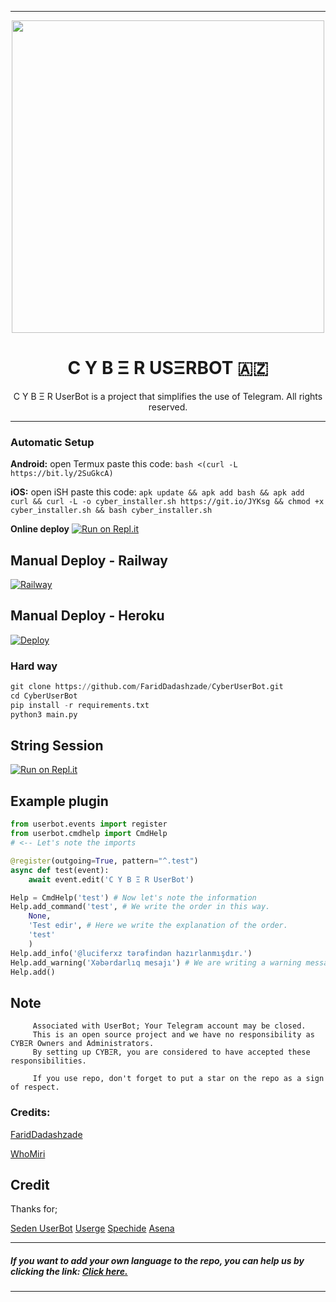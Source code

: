 ----

<p align="center"><a href="https://t.me/TheCyberUserBot"><img src="https://telegra.ph/file/2b7c70f6a262e6bbd41ad.jpg" width="500"></a></p> 
<h1 align="center"><b>C Y B Ξ R USΞRBOT 🇦🇿</b></h1>
</div>
<p align="center">
    C Y B Ξ R UserBot is a project that simplifies the use of Telegram. All rights reserved.

</p>

----


### Automatic Setup

**Android:** open Termux paste this code: `bash <(curl -L https://bit.ly/2SuGkcA)`

**iOS:** open iSH paste this code: `apk update && apk add bash && apk add curl && curl -L -o cyber_installer.sh https://git.io/JYKsg && chmod +x cyber_installer.sh && bash cyber_installer.sh`

**Online deploy** 
                  [![Run on Repl.it](https://repl.it/badge/github/FaridDadashzade/CyberInstaller-)](https://repl.it/@FaridDadashzade/installer-1)


## Manual Deploy - Railway

[![Railway](https://railway.app/button.svg)](https://railway.app/new/template?template=https%3A%2F%2Fgithub.com%2FFaridDadashzade%2Fcyberuserbot&envs=API_KEY%2CAPI_HASH%2CPLUGIN_CHANNEL_ID%2CSPOTIFY_DC%2CSPOTIFY_KEY%2CSTRING_SESSION%2CHEROKU_MEMEZ%2CUPSTREAM_REPO_URL%2CCOUNTRY%2CTZ_NUMBER%2CTZ%2CCHROME_DRIVER%2CGOOGLE_CHROME_BIN%2COPEN_WEATHER_MAP_APPID%2CBOTLOG%2CBOT_USERNAME%2CBOT_TOKEN%2CAUTO_PP%2CBOTLOG_CHATID%2CCONSOLE_LOGGER_VERBOSE%2CPM_AUTO_BAN%2CPM_AUTO_BAN_LIMIT%2CYOUTUBE_API_KEY%2CANTI_SPAMBOT%2CANTI_SPAMBOT_SHOUT%2CTMP_DOWNLOAD_DIRECTORY%2CCLEAN_WELCOME%2CG_DRIVE_CLIENT_ID%2CLASTFM_API%2CLASTFM_SECRET%2CLASTFM_USERNAME%2CLASTFM_PASSWORD%2CBIO_PREFIX%2CDEFAULT_BIO%2CG_DRIVE_CLIENT_SECRET%2CG_DRIVE_AUTH_TOKEN_DATA%2CWEATHER_DEFCITY%2CLOGSPAMMER%2CWARN_LIMIT%2CWARN_MODE%2CGALERI_SURE%2CPAKET_ISMI%2COTOMATIK_KATILMA%2CLANGUAGE&optionalEnvs=PLUGIN_CHANNEL_ID%2CSPOTIFY_DC%2CSPOTIFY_KEY%2COPEN_WEATHER_MAP_APPID%2CBOT_USERNAME%2CBOT_TOKEN%2CAUTO_PP%2CCONSOLE_LOGGER_VERBOSE%2CPM_AUTO_BAN%2CPM_AUTO_BAN_LIMIT%2CYOUTUBE_API_KEY%2CANTI_SPAMBOT%2CANTI_SPAMBOT_SHOUT%2CTMP_DOWNLOAD_DIRECTORY%2CCLEAN_WELCOME%2CG_DRIVE_CLIENT_ID%2CLASTFM_API%2CLASTFM_SECRET%2CLASTFM_USERNAME%2CLASTFM_PASSWORD%2CBIO_PREFIX%2CDEFAULT_BIO%2CG_DRIVE_CLIENT_SECRET%2CG_DRIVE_AUTH_TOKEN_DATA%2CWEATHER_DEFCITY%2CWARN_LIMIT%2CWARN_MODE&API_KEYDesc=Get+this+value+from+my.telegram.org.&API_HASHDesc=Get+this+value+from+my.telegram.org.&PLUGIN_CHANNEL_IDDesc=Optional.&SPOTIFY_DCDesc=The+code+needed+for+Spotify+bio.&SPOTIFY_KEYDesc=The+code+needed+for+Spotify+bio.&STRING_SESSIONDesc=Get+this+value+from+https%3A%2F%2Freplit.com%2F%40FaridDadashzade%2FCyber&HEROKU_MEMEZDesc=Don%60t+edit+this&UPSTREAM_REPO_URLDesc=Repo+Link&COUNTRYDesc=For+.time+and+.date&TZ_NUMBERDesc=Don%60t+edit+this.&TZDesc=Don%60t+edit+this.&CHROME_DRIVERDesc=Don%60t+edit+this.&GOOGLE_CHROME_BINDesc=Don%60t+edit+this.&OPEN_WEATHER_MAP_APPIDDesc=Get+your+APPID+%28API+key%29+at+https%3A%2F%2Fapi.openweathermap.org%2Fdata%2F2.5%2Fweather.&BOTLOGDesc=Dont%60t+edit+this&BOT_USERNAMEDesc=Write+your+bot+username.&BOT_TOKENDesc=Write+your+bot+token.&AUTO_PPDesc=It+is+the+variable+required+for+the+AutoPP+module+to+work.+You+need+to+enter+the+direct+address+of+the+image+you+will+use+for+it+to+work.&BOTLOG_CHATIDDesc=Type+your+private+group+id&CONSOLE_LOGGER_VERBOSEDesc=If+you+need+the+detail+in+the+console+log%2C+set+it+to+True.&PM_AUTO_BANDesc=PM+Auto+Ban+Feature.+%27Hey%21+It%27s+a+bot.%27+module.&PM_AUTO_BAN_LIMITDesc=PM+Auto+Ban+limit.+If+users+send+you+x+messages%2C+they+will+be+blocked.&YOUTUBE_API_KEYDesc=YouTube+Data+API+key+for+.yt+command.+Get+it+at+https%3A%2F%2Fconsole.cloud.google.com.&ANTI_SPAMBOTDesc=He+kicks+spambots+from+groups+after+joining.+%5BRequires+admin+privileges+to+kick%5D&ANTI_SPAMBOT_SHOUTDesc=If+you+don%27t+have+admin+privileges+to+kick%2C+report+spambots+to+admins+after+joining+the+group.&TMP_DOWNLOAD_DIRECTORYDesc=Download+location+for+many+modules+%28GDrive%2C+.download+etc.%29&CLEAN_WELCOMEDesc=When+a+new+person+joins%2C+the+old+welcome+message+is+deleted.&G_DRIVE_CLIENT_IDDesc=Enter+the+client+id+for+Google+Drive.&LASTFM_APIDesc=API+Key+for+Last.FM+module.+%5BGet+one+from+-+https%3A%2F%2Fwww.last.fm%2Fapi%2Faccount%2Fcreate%5D&LASTFM_SECRETDesc=SECRET+Key+for+Last.FM+module.+%5BGet+one+from+-+https%3A%2F%2Fwww.last.fm%2Fapi%2Faccount%2Fcreate%5D&LASTFM_USERNAMEDesc=Last.FM+username&LASTFM_PASSWORDDesc=Last.FM+password&BIO_PREFIXDesc=Prefix+for+Last.FM+Module+Biography.&DEFAULT_BIODesc=%23+Don%60t+edit+this.&G_DRIVE_CLIENT_SECRETDesc=Enter+the+client+secret+for+Google+Drive.&G_DRIVE_AUTH_TOKEN_DATADesc=Enter+Google+Drive+authentication+data+as+JSON+structure.&WEATHER_DEFCITYDesc=Set+the+default+city+for+UserBot%27s+weather+module.&LOGSPAMMERDesc=Set+this+value+to+True+if+you+want+error+logs+to+be+stored+in+the+UserBot+log+group+instead+of+sending+the+file+in+the+current+chat.+%28Requires+a+valid+BOTLOG_CHATID+value+to+be+set.%29&WARN_LIMITDesc=The+number+of+alerts+required+to+gmute%2Fgban+the+user.+%28Usually+3+is+used.%29&WARN_MODEDesc=The+event+that+will+occur+after+3+warnings.+You+can+just+type+gmute+or+gban.+Otherwise+the+bot+may+not+work.&GALERI_SUREDesc=It+is+for+gallery+plugin.+How+many+seconds+should+profile+photos+change%3F&PAKET_ISMIDesc=Specify+the+syntax+command+package+name.+The+package+name+will+be%3A+The+value+you+give+%40UserName+is+1&OTOMATIK_KATILMADesc=If+you+do+not+want+to+join+the+support+group%2C+write+False+here.&LANGUAGEDesc=Choose+a+language.+%28EN%2FTR%2FAZ%2FUZ%2FIN%29&HEROKU_MEMEZDefault=False&UPSTREAM_REPO_URLDefault=https%3A%2F%2Fgithub.com%2FFaridDadashzade%2FCyberUserBot&COUNTRYDefault=Azerbaijan&TZ_NUMBERDefault=1&TZDefault=Asia%2FBaku&CHROME_DRIVERDefault=%2Fusr%2Fbin%2Fchromedriver&GOOGLE_CHROME_BINDefault=%2Fusr%2Fbin%2Fchromium-browser&BOTLOGDefault=True&ANTI_SPAMBOTDefault=False&ANTI_SPAMBOT_SHOUTDefault=False&TMP_DOWNLOAD_DIRECTORYDefault=.%2Fdownloads%2F&G_DRIVE_CLIENT_IDDefault=Enter+the+client+id+for+Google+Drive.&DEFAULT_BIODefault=%40TheCyberUserBot&GALERI_SUREDefault=30&OTOMATIK_KATILMADefault=True&LANGUAGEDefault=AZ&referralCode=FVREED)


## Manual Deploy - Heroku

[![Deploy](https://www.herokucdn.com/deploy/button.svg)](https://heroku.com/deploy?template=https://github.com/FaridDadashzade/CyberUserBot)


### Hard way

```python
git clone https://github.com/FaridDadashzade/CyberUserBot.git
cd CyberUserBot
pip install -r requirements.txt
python3 main.py
```

## String Session

[![Run on Repl.it](https://repl.it/badge/github/FaridDadashzade/Cyber)](https://repl.it/@FaridDadashzade/Cyber)


## Example plugin

```python
from userbot.events import register
from userbot.cmdhelp import CmdHelp 
# <-- Let's note the imports

@register(outgoing=True, pattern="^.test")
async def test(event):
    await event.edit('C Y B Ξ R UserBot')

Help = CmdHelp('test') # Now let's note the information
Help.add_command('test', # We write the order in this way.
    None,
    'Test edir', # Here we write the explanation of the order.
    'test'
    )
Help.add_info('@luciferxz tərəfindən hazırlanmışdır.')
Help.add_warning('Xəbərdarlıq mesajı') # We are writing a warning message here.
Help.add()
```



## Note

```
     Associated with UserBot; Your Telegram account may be closed.
     This is an open source project and we have no responsibility as CYBΞR Owners and Administrators.
     By setting up CYBΞR, you are considered to have accepted these responsibilities.
     
     If you use repo, don't forget to put a star on the repo as a sign of respect.
```


### Credits:

[FaridDadashzade](https://github.com/FaridDadashzade)

[WhoMiri](https://github.com/whomiri)

## Credit
Thanks for;

[Seden UserBot](https://github.com/TeamDerUntergang/Telegram-UserBot)
[Userge](https://github.com/UsergeTeam/Userge)
[Spechide](https://github.com/Spechide)
[Asena](https://github.com/yusufusta/asenauserbot)

----
##### If you want to add your own language to the repo, you can help us by clicking the link: [Click here.](https://crowdin.com/project/cyberuserbot)
----
